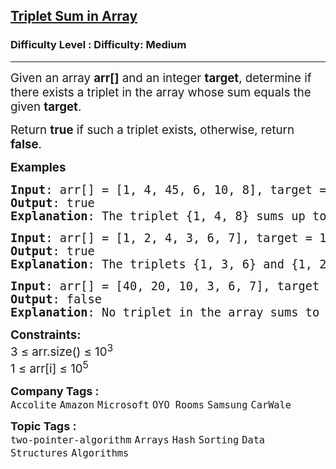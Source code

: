 <h2><a href="https://www.geeksforgeeks.org/problems/triplet-sum-in-array-1587115621/1?utm_medium=article_practice_tab&utm_campaign=article_practice_tab&utm_source=geeksforgeeks">Triplet Sum in Array</a></h2><h3>Difficulty Level : Difficulty: Medium</h3><hr><div class="problems_problem_content__Xm_eO"><p><span style="font-size: 14pt;">Given an array <strong>arr[]</strong> and an integer <strong>target</strong>, determine if there exists a triplet in the array whose sum equals the given <strong>target</strong>.</span></p>
<p><span style="font-size: 14pt;">Return <strong>true</strong>&nbsp;if such a triplet exists, otherwise, return <strong>false</strong>.</span></p>
<p><span style="font-size: 14pt;"><strong>Examples<br></strong></span></p>
<pre><span style="font-size: 14pt;"><strong>Input</strong>: arr[] = [1, 4, 45, 6, 10, 8], target = 13<br><strong>Output</strong>: true <br><strong>Explanation</strong>: The triplet {1, 4, 8} sums up to 13</span></pre>
<pre><span style="font-size: 14pt;"><strong>Input</strong>: arr[] = [1, 2, 4, 3, 6, 7], target = 10<br><strong>Output</strong>: true <br><strong>Explanation</strong>: The triplets {1, 3, 6} and {1, 2, 7} both sum to 10. </span></pre>
<pre><span style="font-size: 14pt;"><strong>Input</strong>: arr[] = [40, 20, 10, 3, 6, 7], target = 24<br><strong>Output</strong>: false <br><strong>Explanation</strong>: No triplet in the array sums to 24</span></pre>
<p><span style="font-size: 14pt;"><strong>Constraints:</strong><br>3 ≤ arr.size() ≤ 10<sup>3</sup><br>1 ≤ arr[i] ≤ 10<sup>5</sup></span></p></div><p><span style=font-size:18px><strong>Company Tags : </strong><br><code>Accolite</code>&nbsp;<code>Amazon</code>&nbsp;<code>Microsoft</code>&nbsp;<code>OYO Rooms</code>&nbsp;<code>Samsung</code>&nbsp;<code>CarWale</code>&nbsp;<br><p><span style=font-size:18px><strong>Topic Tags : </strong><br><code>two-pointer-algorithm</code>&nbsp;<code>Arrays</code>&nbsp;<code>Hash</code>&nbsp;<code>Sorting</code>&nbsp;<code>Data Structures</code>&nbsp;<code>Algorithms</code>&nbsp;